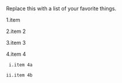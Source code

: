 Replace this with a list of your favorite things.


1.item

2.item 2

3.item 3

4.item 4

     i.item 4a
  
    ii.item 4b
